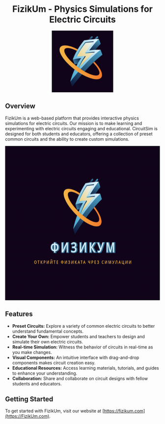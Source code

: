 <h1 align="center">FizikUm - Physics Simulations for Electric Circuits </h1>

<p align="center">
  <img src="README-Images/FizikUmLog.png" alt="FizikUm Logo" width="200" height="200">
</p>


## Overview

FizikUm is a web-based platform that provides interactive physics simulations for electric circuits. Our mission is to make learning and experimenting with electric circuits engaging and educational. CircuitSim is designed for both students and educators, offering a collection of preset common circuits and the ability to create custom simulations.

<img src="README-Images/FizikUm.png" alt="FizikUm" width="600" height="500">

## Features

- **Preset Circuits:** Explore a variety of common electric circuits to better understand fundamental concepts.
- **Create Your Own:** Empower students and teachers to design and simulate their own electric circuits.
- **Real-time Simulation:** Witness the behavior of circuits in real-time as you make changes.
- **Visual Components:** An intuitive interface with drag-and-drop components makes circuit creation easy.
- **Educational Resources:** Access learning materials, tutorials, and guides to enhance your understanding.
- **Collaboration:** Share and collaborate on circuit designs with fellow students and educators.

## Getting Started

To get started with FizikUm, visit our website at [https://fizikum.com](https://FizikUm.com).
